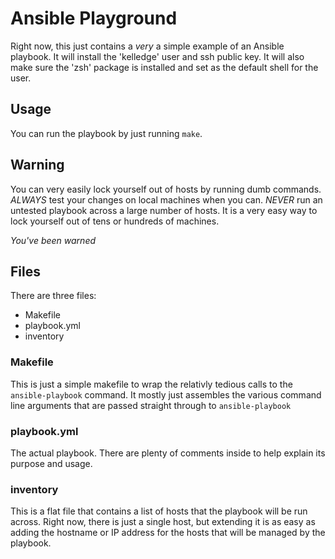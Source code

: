 # Ansible Playground
Right now, this just contains a _very_ a simple example of an Ansible playbook.
It will install the 'kelledge' user and ssh public key. It will also make sure
the 'zsh' package is installed and set as the default shell for the user.

## Usage
You can run the playbook by just running `make`.

## Warning
You can very easily lock yourself out of hosts by running dumb commands. 
*ALWAYS* test your changes on local machines when you can. *NEVER* run an 
untested playbook across a large number of hosts. It is a very easy way to lock
yourself out of tens or hundreds of machines.

_You've been warned_

## Files
There are three files:

 * Makefile
 * playbook.yml
 * inventory

### Makefile
This is just a simple makefile to wrap the relativly tedious calls to the 
`ansible-playbook` command. It mostly just assembles the various command line
arguments that are passed straight through to `ansible-playbook`

### playbook.yml
The actual playbook. There are plenty of comments inside to help explain its
purpose and usage.

### inventory
This is a flat file that contains a list of hosts that the playbook will be run
across. Right now, there is just a single host, but extending it is as easy as
adding the hostname or IP address for the hosts that will be managed by the
playbook.
